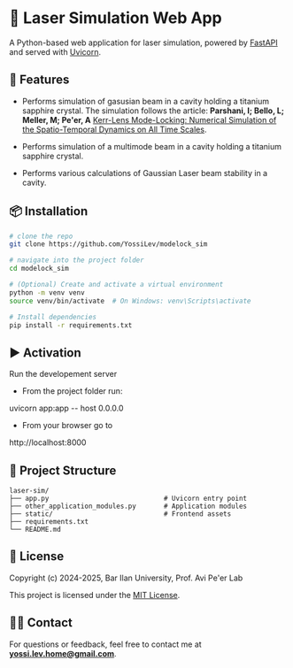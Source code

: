 # 🔦 Laser Simulation Web App

A Python-based web application for laser simulation, powered by [FastAPI](https://fastapi.tiangolo.com/) and served with [Uvicorn](https://www.uvicorn.org/).

## 🚀 Features

- Performs simulation of gasusian beam in a cavity holding a titanium sapphire crystal. The simulation
follows the article: 
**Parshani, I; Bello, L; Meller, M; Pe'er, A**
[Kerr-Lens Mode-Locking: Numerical Simulation of the Spatio-Temporal Dynamics on All Time Scales](https://doi.org/10.3390/app122010354).

- Performs simulation of a multimode beam in a cavity holding a titanium sapphire crystal.

- Performs various calculations of Gaussian Laser beam stability in a cavity.

## 📦 Installation

```bash
# clone the repo
git clone https://github.com/YossiLev/modelock_sim

# navigate into the project folder
cd modelock_sim

# (Optional) Create and activate a virtual environment
python -m venv venv
source venv/bin/activate  # On Windows: venv\Scripts\activate

# Install dependencies
pip install -r requirements.txt
```

## ▶️ Activation
Run the developement server

- From the project folder run:

uvicorn app:app -- host 0.0.0.0

- From your browser go to

http://localhost:8000


## 📁 Project Structure
```
laser-sim/
├── app.py                             # Uvicorn entry point
├── other_application_modules.py       # Application modules
├── static/                            # Frontend assets
├── requirements.txt
└── README.md
```

## 📄 License
Copyright (c) 2024-2025, Bar Ilan University, Prof. Avi Pe'er Lab

This project is licensed under the [MIT License](https://opensource.org/license/mit).

## 🙋‍♂️ Contact
For questions or feedback, feel free to contact me at **yossi.lev.home@gmail.com**.